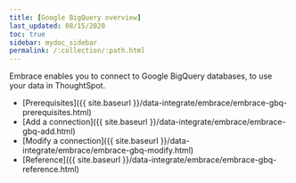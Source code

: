 ```yaml
---
title: [Google BigQuery overview]
last_updated: 08/15/2020
toc: true
sidebar: mydoc_sidebar
permalink: /:collection/:path.html
---
```

Embrace enables you to connect to Google BigQuery databases, to use your data in ThoughtSpot.

- [Prerequisites]({{ site.baseurl }}/data-integrate/embrace/embrace-gbq-prerequisites.html)
- [Add a connection]({{ site.baseurl }}/data-integrate/embrace/embrace-gbq-add.html)
- [Modify a connection]({{ site.baseurl }}/data-integrate/embrace/embrace-gbq-modify.html)
- [Reference]({{ site.baseurl }}/data-integrate/embrace/embrace-gbq-reference.html)
